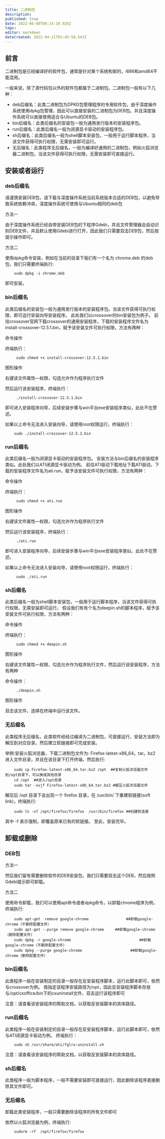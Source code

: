 ```yaml
---
title: 二进制包
description: 
published: true
date: 2022-06-08T08:14:19.926Z
tags: 
editor: markdown
dateCreated: 2022-04-21T03:45:58.543Z
---
```


## 前言
二进制包是已经编译好的软件包，通常是针对某个系统构架的，i686和amd64不能混用。

一般来说，除了源代码包以外的软件包都属于二进制包。二进制包一般有以下几种：

- deb后缀名：此类二进制包为DPKG包管理程序的专用软件包，由于深度操作系统使用dpkg包管理，因此可以直接安装的二进制包为DEB包。并且深度操作系统可以直接使用适合与Ubuntu的DEB包。
- bin后缀名：此类后缀名的安装包一般为通用发行版本的安装程序包。
- run后缀名：此类后缀名一般为闭源显卡驱动的安装程序包。
- sh后缀名：此类后缀名一般为shell脚本安装包，一般用于运行脚本程序，当该文件获得可执行权限，无需安装即可运行。
- 无后缀名：此类程序无后缀名，一般为编译好通用的二进制包，例如火狐浏览器二进制包，当该文件获得可执行权限，无需安装即可直接运行。
## 安装或者运行
### deb后缀名
请谨慎安装DEB包，请下载与深度操作系统当前系统版本合适的DEB包，以避免导致系统依赖冲突，深度操作系统可使用与Ubuntu相同的deb包

方法一

由于深度操作系统已经自带安装DEB包的下程序Gdebi，并且文件管理器会自动识别DEB文件，并且默认使用Gdebi进行打开，因此我们只需要双击DEB包，然后按提示操作即可。

方法二

使用dpkg命令安装，例如在当前的目录下我们有一个名为 chrome.deb 的deb包，我们只需要终端执行:

        sudo dpkg -i chrome.deb

即可安装。

### bin后缀名
此类后缀名的安装包一般为通用发行版本的安装程序包。当该文件获得可执行权限，即可运行安装向导安装程序。 此处我们以crossover的bin安装包为例子。 前往crossover官网下载crossover的通用安装程序，下载的安装程序文件名为install-crossover-12.5.1.bin，赋予该安装文件可执行权限，方法有两种：

命令操作

终端执行：

         sudo chmod +x install-crossover-12.5.1.bin 

图形操作

右键该文件属性—权限，勾选允许作为程序执行文件

然后运行该安装程序，终端执行：

         ./install-crossover-12.5.1.bin 

即可进入安装程序向导，后续安装步骤与win平台exe安装程序类似，此处不在赘述。

如果以上命令无法进入安装向导，请使用root权限运行，终端执行：

        sudo ./install-crossover-12.5.1.bin 

### run后缀名

此类后缀名一般为闭源显卡驱动的安装程序包。 安装方法与bin后缀名的安装程序类似。此处我们以ATI闭源显卡驱动为例。 前往ATI驱动下载地址下载ATI驱动，下载的安装程序文件名为ati.run，赋予该安装文件可执行权限，方法有两种：

命令操作

终端执行：

         sudo chmod +x ati.run

图形操作

右键该文件属性—权限，勾选允许作为程序执行文件

然后运行该安装程序，终端执行：

         ./ati.run

即可进入安装程序向导，后续安装步骤与win平台exe安装程序类似，此处不在赘述。

如果以上命令无法进入安装向导，请使用root权限运行，终端执行：

         sudo ./ati.run

### sh后缀名
此类后缀名一般为shell脚本安装包，一般用于运行脚本程序，当该文件获得可执行权限，无需安装即可运行。 假设我们有有个名为deepin.sh的脚本程序，赋予该安装文件可执行权限，方法有两种：

命令操作

终端执行：

         sudo chmod +x deepin.sh

图形操作

右键该文件属性—权限，勾选允许作为程序执行文件，然后运行该安装程序，方法有两种

命令操作：

         ./deepin.sh

图形操作

双击该文件，选择在终端中运行该文件。

### 无后缀名
此类程序无后缀名，此类软件经经过编译为二进制包，可直接运行，安装方法即为解压到对应目录，然后建立软链接即可完成安装。

举例:安装火狐浏览器，下载二进制包文件为: Firefox-latest-x86_64。tar。bz2 进入文件目录，并且在该目录下打开终端，然后执行:

        sudo cp Firefox-latest-x86_64.tar.bz2 /opt  ##复制火狐浏览器文件到/opt目录下，可以换成其他目录
        cd /opt  ##进入/opt目录
        sudo tar -xvjf Firefox-latest-x86_64.tar.bz2 #解压火狐浏览器文件

解压后 /opt 目录下会出现一个 firefox 目录，在 /usr/bin/ 下重建软链接(soft link)，终端执行:

        sudo ln -sf /opt/firefox/firefox  /usr/bin/firefox ##创建软连接

其中 -f 表示强制，即覆盖原来已有的软链接。 至此，安装完毕。

## 卸载或删除
### DEB包
方法一

然后我们留有需要删除软件的DEB安装包，我们只需要双击这个DEB，然后按照Gdebi提示即可卸载。

方法二

使用命令卸载，我们可以使用apt命令或者dpkg命令，以卸载chrome程序为例，终端执行:

        sudo apt-get  remove google-chrome                 ##卸载google-chrome（不删除配置文件）
        sudo apt-get --purge remove google-chrome     ##卸载google-chrome（删除配置文件）
        sudo dpkg -r google-chrome                               ##卸载google-chrome（不删除配置文件）
        sudo dpkg --purge google-chrome                      ##卸载google-chrome（删除配置文件）

### bin后缀名
此类程序一般在安装制定的目录一般存在反安装程序脚本，运行此脚本即可，依然与crossover为例。 我指定该程序安装路径为/opt，因此反安装程序脚本存放与/opt/cxoffice/bin下的cxuninstall文件，双击运行该程序即可

注意：请查看该安装程序的帮助文档，以获取反安装脚本的具体路径。

### run后缀名
此类程序一般在安装制定的目录一般存在反安装程序脚本，运行此脚本即可，依然与ATI闭源显卡驱动为例。 终端执行：

        sudo sh /usr/share/ati/fglrx-uninstall.sh

注意：请查看该安装程序的帮助文档，以获取反安装脚本的具体路径。

### sh后缀名
此类程序一般为脚本程序，一般不需要安装即可直接运行，因此删除该程序直接删除其文件即可。

### 无后缀名
卸载此类安装程序，一般只需要删除该程序的所有文件即可

依然以火狐浏览器为例，终端执行:

        sudorm -rf  /opt/firefox/firefox
